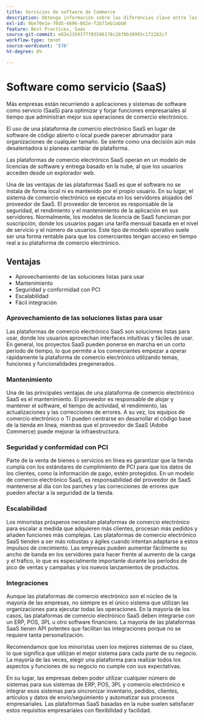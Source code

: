 ```yaml
---
title: Servicios de software de Commerce
description: Obtenga información sobre las diferencias clave entre las aplicaciones SaaS y otras opciones de comercio electrónico de código abierto autoalojadas (locales).
exl-id: 9be70e1e-76d5-4696-862e-f2b71eb1abb0
feature: Best Practices, Saas
source-git-commit: e83e2359377f03506178c28f8b30993c172282c7
workflow-type: tm+mt
source-wordcount: '576'
ht-degree: 0%

---
```


# Software como servicio (SaaS)

Más empresas están recurriendo a aplicaciones y sistemas de software como servicio (SaaS) para optimizar y forjar funciones empresariales al tiempo que administran mejor sus operaciones de comercio electrónico.

El uso de una plataforma de comercio electrónico SaaS en lugar de software de código abierto o local puede parecer abrumador para organizaciones de cualquier tamaño. Se siente como una decisión aún más desalentadora si planeas cambiar de plataforma.

Las plataformas de comercio electrónico SaaS operan en un modelo de licencias de software y entrega basado en la nube, al que los usuarios acceden desde un explorador web.

Una de las ventajas de las plataformas SaaS es que el software no se instala de forma local ni es mantenido por el propio usuario. En su lugar, el sistema de comercio electrónico se ejecuta en los servidores alojados del proveedor de SaaS. El proveedor de terceros es responsable de la seguridad, el rendimiento y el mantenimiento de la aplicación en sus servidores. Normalmente, los modelos de licencia de SaaS funcionan por suscripción, donde los usuarios pagan una tarifa mensual basada en el nivel de servicio y el número de usuarios. Este tipo de modelo operativo suele ser una forma rentable para que los comerciantes tengan acceso en tiempo real a su plataforma de comercio electrónico.

## Ventajas

- Aprovechamiento de las soluciones listas para usar
- Mantenimiento
- Seguridad y conformidad con PCI
- Escalabilidad
- Fácil integración

### Aprovechamiento de las soluciones listas para usar

Las plataformas de comercio electrónico SaaS son soluciones listas para usar, donde los usuarios aprovechan interfaces intuitivas y fáciles de usar. En general, los proyectos SaaS pueden ponerse en marcha en un corto período de tiempo, lo que permite a los comerciantes empezar a operar rápidamente la plataforma de comercio electrónico utilizando temas, funciones y funcionalidades pregenerados.

### Mantenimiento

Una de las principales ventajas de una plataforma de comercio electrónico SaaS es el mantenimiento. El proveedor es responsable de alojar y mantener el software, el tiempo de actividad, el rendimiento, las actualizaciones y las correcciones de errores. A su vez, los equipos de comercio electrónico o TI pueden centrarse en desarrollar el código base de la tienda en línea, mientras que el proveedor de SaaS (Adobe Commerce) puede mejorar la infraestructura.

### Seguridad y conformidad con PCI

Parte de la venta de bienes o servicios en línea es garantizar que la tienda cumpla con los estándares de cumplimiento de PCI para que los datos de los clientes, como la información de pago, estén protegidos. En un modelo de comercio electrónico SaaS, es responsabilidad del proveedor de SaaS mantenerse al día con los parches y las correcciones de errores que pueden afectar a la seguridad de la tienda.

### Escalabilidad

Los minoristas prósperos necesitan plataformas de comercio electrónico para escalar a medida que adquieren más clientes, procesan más pedidos y añaden funciones más complejas. Las plataformas de comercio electrónico SaaS tienden a ser más robustas y ágiles cuando intentan adaptarse a estos impulsos de crecimiento. Las empresas pueden aumentar fácilmente su ancho de banda en los servidores para hacer frente al aumento de la carga y el tráfico, lo que es especialmente importante durante los períodos de pico de ventas y campañas y los nuevos lanzamientos de productos.

### Integraciones

Aunque las plataformas de comercio electrónico son el núcleo de la mayoría de las empresas, no siempre es el único sistema que utilizan las organizaciones para ejecutar todas las operaciones. En la mayoría de los casos, las plataformas de comercio electrónico SaaS deben integrarse con un ERP, POS, 3PL u otro software financiero. La mayoría de las plataformas SaaS tienen API potentes que facilitan las integraciones porque no se requiere tanta personalización.

Recomendamos que los minoristas usen los mejores sistemas de su clase, lo que significa que utilizan el mejor sistema para cada parte de su negocio. La mayoría de las veces, elegir una plataforma para realizar todos los aspectos y funciones de su negocio no cumple con sus expectativas.

En su lugar, las empresas deben poder utilizar cualquier número de sistemas para sus sistemas de ERP, POS, 3PL y comercio electrónico e integrar esos sistemas para sincronizar inventario, pedidos, clientes, artículos y datos de envío/seguimiento y automatizar sus procesos empresariales. Las plataformas SaaS basadas en la nube suelen satisfacer estos requisitos empresariales con flexibilidad y facilidad.
